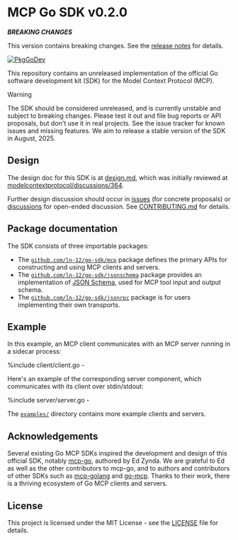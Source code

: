 # MCP Go SDK v0.2.0

***BREAKING CHANGES***

This version contains breaking changes.
See the [release notes](
https://github.com/ln-12/go-sdk/releases/tag/v0.2.0) for details.

[![PkgGoDev](https://pkg.go.dev/badge/github.com/ln-12/go-sdk)](https://pkg.go.dev/github.com/ln-12/go-sdk)

This repository contains an unreleased implementation of the official Go
software development kit (SDK) for the Model Context Protocol (MCP).

> [!WARNING]
> The SDK should be considered unreleased, and is currently unstable
> and subject to breaking changes. Please test it out and file bug reports or API
> proposals, but don't use it in real projects. See the issue tracker for known
> issues and missing features. We aim to release a stable version of the SDK in
> August, 2025.

## Design

The design doc for this SDK is at [design.md](./design/design.md), which was
initially reviewed at
[modelcontextprotocol/discussions/364](https://github.com/orgs/modelcontextprotocol/discussions/364).

Further design discussion should occur in
[issues](https://github.com/ln-12/go-sdk/issues) (for concrete
proposals) or
[discussions](https://github.com/ln-12/go-sdk/discussions) for
open-ended discussion. See [CONTRIBUTING.md](/CONTRIBUTING.md) for details.

## Package documentation

The SDK consists of three importable packages:

- The
  [`github.com/ln-12/go-sdk/mcp`](https://pkg.go.dev/github.com/ln-12/go-sdk/mcp)
  package defines the primary APIs for constructing and using MCP clients and
  servers.
- The
  [`github.com/ln-12/go-sdk/jsonschema`](https://pkg.go.dev/github.com/ln-12/go-sdk/jsonschema)
  package provides an implementation of [JSON
  Schema](https://json-schema.org/), used for MCP tool input and output schema.
- The
  [`github.com/ln-12/go-sdk/jsonrpc`](https://pkg.go.dev/github.com/ln-12/go-sdk/jsonrpc) package is for users implementing
  their own transports.
   

## Example

In this example, an MCP client communicates with an MCP server running in a
sidecar process:

%include client/client.go -

Here's an example of the corresponding server component, which communicates
with its client over stdin/stdout:

%include server/server.go -

The [`examples/`](/examples/) directory contains more example clients and servers.

## Acknowledgements

Several existing Go MCP SDKs inspired the development and design of this
official SDK, notably [mcp-go](https://github.com/mark3labs/mcp-go), authored
by Ed Zynda. We are grateful to Ed as well as the other contributors to mcp-go,
and to authors and contributors of other SDKs such as
[mcp-golang](https://github.com/metoro-io/mcp-golang) and
[go-mcp](https://github.com/ThinkInAIXYZ/go-mcp). Thanks to their work, there
is a thriving ecosystem of Go MCP clients and servers.

## License

This project is licensed under the MIT License - see the [LICENSE](./LICENSE)
file for details.
